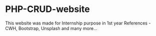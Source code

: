 # PHP-CRUD-website
This website was made for Internship purpose in 1st year
References - CWH, Bootstrap, Unsplash and many more...
